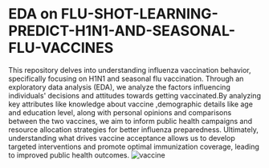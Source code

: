 # EDA on FLU-SHOT-LEARNING-PREDICT-H1N1-AND-SEASONAL-FLU-VACCINES

This repository delves into understanding influenza vaccination behavior, specifically focusing on H1N1 and seasonal flu vaccination. Through an exploratory data analysis (EDA), we analyze the factors influencing individuals' decisions and attitudes towards getting vaccinated.By analyzing key attributes like knowledge about vaccine ,demographic details like age and education level, along with personal opinions and comparisons between the two vaccines, we aim to inform public health campaigns and resource allocation strategies for better influenza preparedness. Ultimately, understanding what drives vaccine acceptance allows us to develop targeted interventions and promote optimal immunization coverage, leading to improved public health outcomes.
![vaccine](https://github.com/khot2003/FLU-SHOT-LEARNING-PREDICT-H1N1-AND-SEASONAL-FLU-VACCINES/assets/105428024/89e9792c-f78e-486d-b83a-4f74ec828b60)



<div style="text-align: center">
                                                   <img src="https://github.com/khot2003/FLU-SHOT-LEARNING-PREDICT-H1N1-AND-SEASONAL-FLU-VACCINES/assets/105428024/d1824238-6333-4198-9272-18f62a882e64" alt="Image description>
</div>




